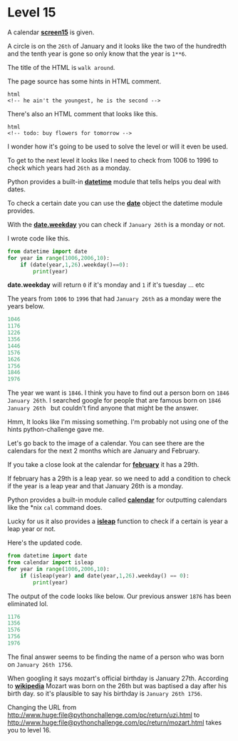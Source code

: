 # Level 15 

A calendar **[screen15](/15/screen15.jpg)** is given. 


A circle is on the `26th` of January and it looks like the two of the hundredth and the tenth year is gone so only know that the year is `1**6`.


The title of the HTML is `walk around`.


The page source has some hints in HTML comment. 


```
html 
<!-- he ain't the youngest, he is the second -->
```


There's also an HTML comment that looks like this. 


```
html
<!-- todo: buy flowers for tomorrow -->
```


I wonder how it's going to be used to solve the level or will it even be used.


To get to the next level it looks like I need to check from 1006 to 1996 to check which years had `26th` as a monday.


Python provides a built-in **[datetime](https://docs.python.org/3/library/datetime.html)** module that tells helps you deal with dates. 


To check a certain date you can use the **[date](https://docs.python.org/3/library/datetime.html#datetime.date)** object the datetime module provides. 


With the **[date.weekday](https://docs.python.org/3/library/datetime.html#datetime.date.weekday)** you can check if  `January 26th` is a monday or not.


I wrote code like this. 

```python 
from datetime import date
for year in range(1006,2006,10):
    if (date(year,1,26).weekday()==0):
        print(year)
```


**date.weekday** will return `0` if it's monday and `1` if it's tuesday ... etc 


The years from `1006` to `1996` that had `January 26th` as a monday were the years below. 


```python 
1046
1176
1226
1356
1446
1576
1626
1756
1846
1976
```


The year we want is `1846`. I think you have to find out a person born on `1846 January 26th`. I searched google for people that are famous born on `1846 January 26th ` but couldn't find anyone that might be the answer. 


Hmm, It looks like I'm missing something. I'm probably not using one of the hints python-challenge gave me. 


Let's go back to the image of a calendar. You can see there are the calendars for the next 2 months which are January and February.


If you take a close look at the calendar for **[february](/15/february.png)** it has a 29th.


If february has a 29th is a leap year. so we need to add a condition to check if the year is a leap year and that January 26th is a monday.


Python provides a built-in module called **[calendar](https://docs.python.org/3/library/calendar.html)** for outputting calendars like the *nix `cal` command does.


Lucky for us it also provides a **[isleap](https://docs.python.org/3/library/calendar.html)** function to check if a certain is year a leap year or not. 


Here's the updated code.


```python
from datetime import date
from calendar import isleap
for year in range(1006,2006,10):
    if (isleap(year) and date(year,1,26).weekday() == 0):
        print(year)
```


The output of the code looks like below. Our previous answer `1876` has been eliminated lol.

```python
1176
1356
1576
1756
1976
```

The final answer seems to be finding the name of a person who was born on `January 26th 1756`.


When googling it says mozart's official birthday is January 27th. According to **[wikipedia](https://en.wikipedia.org/wiki/Wolfgang_Amadeus_Mozart)** Mozart was born on the 26th but was baptised a day after his birth day. so it's plausible to say his birthday is `January 26th 1756`.


Changing the URL from http://www.huge:file@pythonchallenge.com/pc/return/uzi.html to http://www.huge:file@pythonchallenge.com/pc/return/mozart.html takes you to level 16. 